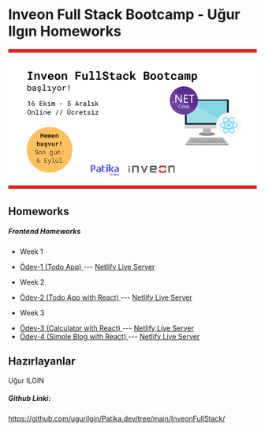 # Inveon Full Stack Bootcamp - Uğur Ilgın Homeworks
![logo](/img/logo.png)
## Homeworks
##### Frontend Homeworks
* Week 1
- [Ödev-1 (Todo App) ](https://github.com/ugurilgin/Patika.dev/tree/main/InveonFullStack/1-Todo%20App/README.md) --- [Netlify Live Server](https://trusting-franklin-0b42e5.netlify.app)
* Week 2
-  [Ödev-2 (Todo App with React) ](https://github.com/ugurilgin/Patika.dev/tree/main/InveonFullStack/2-Todo%20App%20(ReactJs)/todo-app/README.md) --- [Netlify Live Server](https://naughty-lalande-d57850.netlify.app)
* Week 3
-  [Ödev-3 (Calculator with React) ](https://github.com/ugurilgin/Patika.dev/tree/main/InveonFullStack/3-Calculator-and-Blog/1-Calculator/calculator/README.md) --- [Netlify Live Server](https://optimistic-galileo-659f8b.netlify.app)
-  [Ödev-4 (Simple Blog with React) ](https://github.com/ugurilgin/Patika.dev/tree/main/InveonFullStack/3-Calculator-and-Blog/2-Blog/blog/README.md) --- [Netlify Live Server](https://pensive-beaver-ae30e4.netlify.app)

## Hazırlayanlar
Uğur ILGIN

##### Github Linki:
https://github.com/ugurilgin/Patika.dev/tree/main/InveonFullStack/

